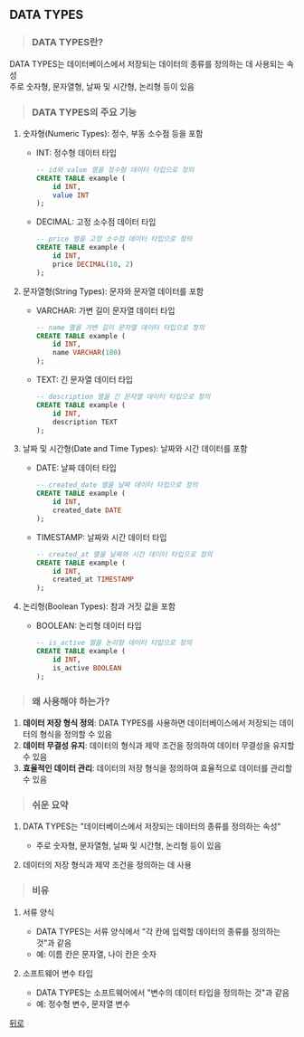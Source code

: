 ## DATA TYPES
> ### DATA TYPES란?
DATA TYPES는 데이터베이스에서 저장되는 데이터의 종류를 정의하는 데 사용되는 속성</br>
주로 숫자형, 문자열형, 날짜 및 시간형, 논리형 등이 있음

> ### DATA TYPES의 주요 기능
1. 숫자형(Numeric Types): 정수, 부동 소수점 등을 포함
    - INT: 정수형 데이터 타입
        ```sql
        -- id와 value 열을 정수형 데이터 타입으로 정의
        CREATE TABLE example (
            id INT,
            value INT
        );
        ```
    - DECIMAL: 고정 소수점 데이터 타입
        ```sql
        -- price 열을 고정 소수점 데이터 타입으로 정의
        CREATE TABLE example (
            id INT,
            price DECIMAL(10, 2)
        );
        ```

2. 문자열형(String Types): 문자와 문자열 데이터를 포함
    - VARCHAR: 가변 길이 문자열 데이터 타입
        ```sql
        -- name 열을 가변 길이 문자열 데이터 타입으로 정의
        CREATE TABLE example (
            id INT,
            name VARCHAR(100)
        );
        ```
    - TEXT: 긴 문자열 데이터 타입
        ```sql
        -- description 열을 긴 문자열 데이터 타입으로 정의
        CREATE TABLE example (
            id INT,
            description TEXT
        );
        ```

3. 날짜 및 시간형(Date and Time Types): 날짜와 시간 데이터를 포함
    - DATE: 날짜 데이터 타입
        ```sql
        -- created_date 열을 날짜 데이터 타입으로 정의
        CREATE TABLE example (
            id INT,
            created_date DATE
        );
        ```
    - TIMESTAMP: 날짜와 시간 데이터 타입
        ```sql
        -- created_at 열을 날짜와 시간 데이터 타입으로 정의
        CREATE TABLE example (
            id INT,
            created_at TIMESTAMP
        );
        ```

4. 논리형(Boolean Types): 참과 거짓 값을 포함
    - BOOLEAN: 논리형 데이터 타입
        ```sql
        -- is_active 열을 논리형 데이터 타입으로 정의
        CREATE TABLE example (
            id INT,
            is_active BOOLEAN
        );
        ```

> ### 왜 사용해야 하는가?
1. **데이터 저장 형식 정의**: DATA TYPES를 사용하면 데이터베이스에서 저장되는 데이터의 형식을 정의할 수 있음
2. **데이터 무결성 유지**: 데이터의 형식과 제약 조건을 정의하여 데이터 무결성을 유지할 수 있음
3. **효율적인 데이터 관리**: 데이터의 저장 형식을 정의하여 효율적으로 데이터를 관리할 수 있음

> ### 쉬운 요약
1. DATA TYPES는 "데이터베이스에서 저장되는 데이터의 종류를 정의하는 속성"
    - 주로 숫자형, 문자열형, 날짜 및 시간형, 논리형 등이 있음

2. 데이터의 저장 형식과 제약 조건을 정의하는 데 사용

> ### 비유
1. 서류 양식
    - DATA TYPES는 서류 양식에서 "각 칸에 입력할 데이터의 종류를 정의하는 것"과 같음
    - 예: 이름 칸은 문자열, 나이 칸은 숫자

2. 소프트웨어 변수 타입
    - DATA TYPES는 소프트웨어에서 "변수의 데이터 타입을 정의하는 것"과 같음
    - 예: 정수형 변수, 문자열 변수

[뒤로](mysql.md)
